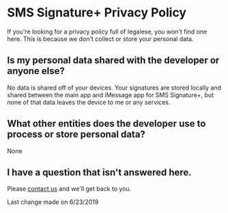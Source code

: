 # SMS Signature+ Privacy Policy

If you're looking for a privacy policy full of legalese, you won't find one here. This is because we don't collect or store your personal data. 

## Is my personal data shared with the developer or anyone else?

No data is shared off of your devices. Your signatures are stored locally and shared between the main app and iMessage app for SMS Signature+, but none of that data leaves the device to me or any services.

## What other entities does the developer use to process or store personal data?

None

## I have a question that isn't answered here.

Please [contact us](maxlitteral+SMSSignatureSupport@gmail.com) and we'll get back to you.

Last change made on 6/23/2019
